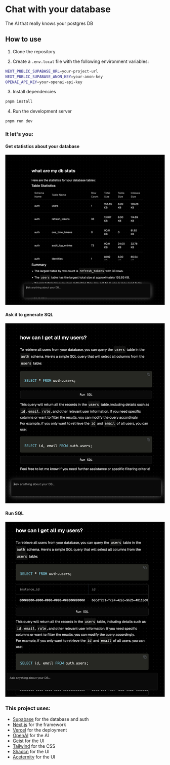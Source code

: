 # Chat with your database

The AI that really knows your postgres DB

## How to use

1. Clone the repository

2. Create a `.env.local` file with the following environment variables:

```bash
NEXT_PUBLIC_SUPABASE_URL=your-project-url
NEXT_PUBLIC_SUPABASE_ANON_KEY=your-anon-key
OPENAI_API_KEY=your-openai-api-key
```

3. Install dependencies

```bash
pnpm install
```

4. Run the development server

```bash
pnpm run dev
```

### It let's you:

#### Get statistics about your database

![Get statistics about your database](/stats.png)

#### Ask it to generate SQL

![Ask it to generate SQL](/sql.png)

#### Run SQL

![Run SQL](/run-sql.png)

### This project uses:
- [Supabase](https://supabase.com/) for the database and auth
- [Next.js](https://nextjs.org/) for the framework
- [Vercel](https://vercel.com/) for the deployment
- [OpenAI](https://openai.com/) for the AI
- [Geist](https://geist.sh/) for the UI
- [Tailwind](https://tailwindcss.com/) for the CSS
- [Shadcn](https://ui.shadcn.com/) for the UI
- [Aceternity](https://aceternity.com/) for the UI
